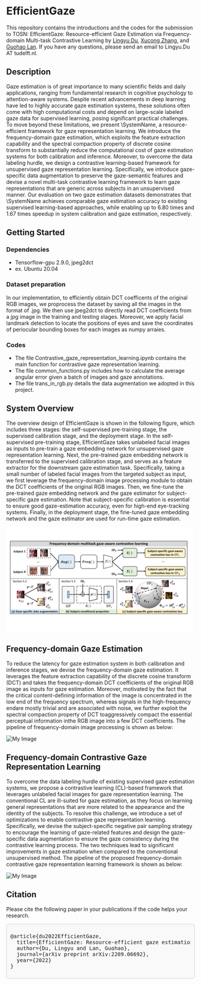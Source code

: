 # EfficientGaze

This repository contains the introductions and the codes for the submission to TOSN: EfficientGaze: Resource-efficient Gaze Estimation via Frequency-domain Multi-task Contrastive Learning by [Lingyu Du](https://github.com/LingyuDu), [Xucong Zhang](https://www.ccmitss.com/zhang), and [Guohao Lan](https://guohao.netlify.app/). If you have any questions, please send an email to Lingyu.Du AT tudelft.nl.

## Description

Gaze estimation is of great importance to many scientific fields and daily applications, ranging from fundamental research in cognitive psychology to attention-aware systems. Despite recent advancements in deep learning have led to highly accurate gaze estimation systems, these solutions often come with high computational costs and depend on large-scale labeled gaze data for supervised learning, posing significant practical challenges. To move beyond these limitations, we present \SystemName, a resource-efficient framework for gaze representation learning. We introduce the frequency-domain gaze estimation, which exploits the feature extraction capability and the spectral compaction property of discrete cosine transform to substantially reduce the computational cost of gaze estimation systems for both calibration and inference. Moreover, to overcome the data labeling hurdle, we design a contrastive learning-based framework for unsupervised gaze representation learning. Specifically, we introduce gaze-specific data augmentation to preserve the gaze-semantic features and devise a novel multi-task contrastive learning framework to learn gaze representations that are generic across subjects in an unsupervised manner. Our evaluation on two gaze estimation datasets demonstrates that \SystemName achieves comparable gaze estimation accuracy to existing supervised learning-based approaches, while enabling up to 6.80 times and 1.67 times speedup in system calibration and gaze estimation, respectively.

## Getting Started

### Dependencies

* Tensorflow-gpu 2.9.0, jpeg2dct
* ex. Ubuntu 20.04

### Dataset preparation
In our implementation, to efficiently obtain DCT coefficents of the original RGB images, we proprocess the dataset by saving all the images in the format of .jpg. We then use jpeg2dct to directly read DCT coefficients from a jpg image in the training and testing stages. Moreover, we apply facial landmark detection to locate the positions of eyes and save the coordinates of periocular bounding boxes for each images as numpy arraies.

### Codes
* The file Contrastive_gaze_representation_learning.ipynb contains the main function for contrastive gaze representation learning.
* The file common_functions.py includes how to calculate the average angular error given a batch of images and gaze annotations.
* The file trans_in_rgb.py details the data augmentation we adopted in this project.

## System Overview
The overview design of EfficientGaze is shown in the following figure, which includes three stages: the self-supervised pre-training stage, the supervised calibration stage, and the deployment stage. In the self-supervised pre-training stage, EfficientGaze takes unlabeled facial images as inputs to pre-train a gaze embedding network for unsupervised gaze representation learning. Next, the pre-trained gaze embedding network is transferred to the supervised calibration stage, and serves as a feature extractor for the downstream gaze estimation task. Specifically, taking a small number of labeled facial images from the targeted subject as input, we first leverage the frequency-domain image processing module to obtain the DCT coefficients of the original RGB images. Then, we fine-tune the pre-trained gaze embedding network and the gaze estimator for subject-specific gaze estimation. Note that subject-specific calibration is essential to ensure good gaze-estimation accuracy, even for high-end eye-tracking systems. Finally, in the deployment stage, the fine-tuned gaze embedding network and the gaze estimator are used for run-time gaze estimation. 

<img src="https://github.com/FreeGaze/EfficientGaze/blob/main/figures/cl_framework.pdf" alt="My Image" width="500"/>


## Frequency-domain Gaze Estimation

To reduce the latency for gaze estimation system in both calibration and inference stages, we devise the frequency-domain gaze estimation. It leverages the feature extraction capability of the discrete cosine transform (DCT) and takes the frequency-domain DCT coefficients of the original RGB image as inputs for gaze estimation. Moreover, motivated by the fact that the critical content-defining information of the image is concentrated in the low end of the frequency spectrum, whereas signals in the high-frequency endare mostly trivial and are associated with noise, we further exploit the spectral compaction property of DCT toaggressively compact the essential perceptual information inthe RGB image into a few DCT coefficients. The pipeline of frequency-domain image processing is shown as below:

<img src="https://github.com/FreeGaze/EfficientGaze/figures/cl_framework.pdf" alt="My Image" width="500"/>


## Frequency-domain Contrastive Gaze Representation Learning

To overcome the data labeling hurdle of existing supervised gaze estimation systems, we propose a contrastive learning (CL)-based framework that leverages unlabeled facial images for gaze representation learning. The conventional CL are ill-suited for gaze estimation, as they focus on learning general representations that are more related to the appearance and the identity of the subjects. To resolve this challenge, we introduce a set of optimizations to enable contrastive gaze representation learning. Specifically, we devise the subject-specific negative pair sampling strategy to encourage the learning of gaze-related features and design the gaze-specific data augmentation to ensure the gaze consistency during the contrastive learning process. The two techniques lead to significant improvements in gaze estimation when compared to the conventional unsupervised method. The pipeline of the proposed frequency-domain contrastive gaze representation learning framework is shown as below:

<img src="https://github.com/FreeGaze/EfficientGaze/figures/cl_framework.pdf" alt="My Image" width="500"/>

## Citation

Please cite the following paper in your publications if the code helps your research.

<div style="border: 1px solid #ccc; padding: 10px; background-color: #f9f9f9; border-radius: 5px;">
<pre>
@article{du2022EfficientGaze,
  title={EfficientGaze: Resource-efficient gaze estimation via frequency domain contrastive learning},
  author={Du, Lingyu and Lan, Guohao},
  journal={arXiv preprint arXiv:2209.06692},
  year={2022}
}
</pre>
</div>
